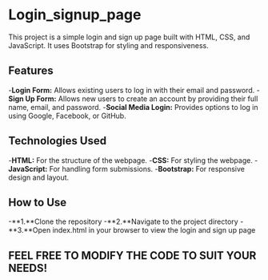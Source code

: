 # Login_signup_page
This project is a simple login and sign up page built with HTML, CSS, and JavaScript. It uses Bootstrap for styling and responsiveness.

## Features
-**Login Form:** Allows existing users to log in with their email and password.
-**Sign Up Form:** Allows new users to create an account by providing their full name, email, and password.
-**Social Media Login:** Provides options to log in using Google, Facebook, or GitHub.
## Technologies Used
-**HTML:** For the structure of the webpage.
-**CSS:** For styling the webpage.
-**JavaScript:** For handling form submissions.
-**Bootstrap:** For responsive design and layout.
## How to Use
-**1.**Clone the repository
-**2.**Navigate to the project directory
-**3.**Open index.html in your browser to view the login and sign up page

## FEEL FREE TO MODIFY THE CODE TO SUIT YOUR NEEDS!
